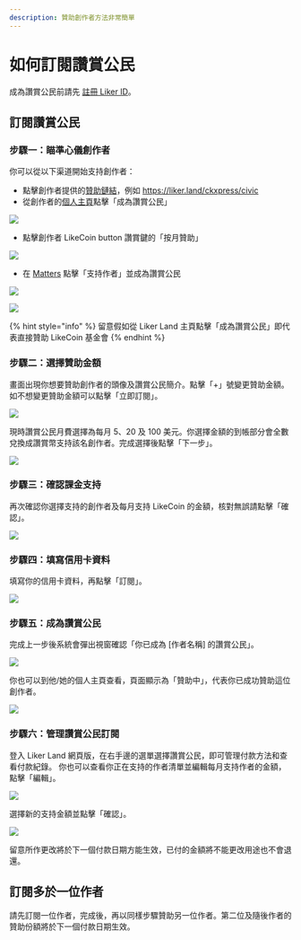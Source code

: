 ```yaml
---
description: 贊助創作者方法非常簡單
---
```


# 如何訂閱讚賞公民

成為讚賞公民前請先 [註冊 Liker ID](https://docs.like.co/v/zh/dapps/liker-id/register)。

## 訂閱讚賞公民

### 步驟一：瞄準心儀創作者

你可以從以下渠道開始支持創作者：

* 點擊創作者提供的[贊助鏈結](https://docs.like.co/v/zh/dapps/creator/sponsor-link)，例如 [https://liker.land/ckxpress/civic ](https://liker.land/ckxpress/civic%20)
* 從創作者的[個人主頁](https://docs.like.co/v/zh/dapps/creator/portfolio-page)點擊「成為讚賞公民」

![](../../.gitbook/assets/register-civic-liker-1.png)

* 點擊創作者 LikeCoin button 讚賞鍵的「按月贊助」

![](../../.gitbook/assets/register-civic-liker-2.png)

* 在 [Matters](https://matters.news/) 點擊「支持作者」並成為讚賞公民

![](../../.gitbook/assets/register-civic-liker-10.png)

![](../../.gitbook/assets/register-civic-liker-11.png)

{% hint style="info" %}
留意假如從 Liker Land 主頁點擊「成為讚賞公民」即代表直接贊助 LikeCoin 基金會
{% endhint %}

### 步驟二：選擇贊助金額

畫面出現你想要贊助創作者的頭像及讚賞公民簡介。點擊「+」號變更贊助金額。如不想變更贊助金額可以點擊「立即訂閱」。

![](../../.gitbook/assets/register-civic-liker-3.png)

現時讚賞公民月費選擇為每月 5、20 及 100 美元。你選擇金額的到帳部分會全數兌換成讚賞幣支持該名創作者。完成選擇後點擊「下一步」。

![](../../.gitbook/assets/register-civic-liker-4.png)

### 步驟三：確認課金支持

再次確認你選擇支持的創作者及每月支持 LikeCoin 的金額，核對無誤請點擊「確認」。

![](../../.gitbook/assets/register-civic-liker-5.png)

### 步驟四：填寫信用卡資料

填寫你的信用卡資料，再點擊「訂閱」。

![](../../.gitbook/assets/register-civic-liker-6.png)

### 步驟五：成為讚賞公民

完成上一步後系統會彈出視窗確認「你已成為 \[作者名稱\] 的讚賞公民」。

![](../../.gitbook/assets/register-civic-liker-6point5.png)

你也可以到他/她的個人主頁查看，頁面顯示為「贊助中」，代表你已成功贊助這位創作者。

![](../../.gitbook/assets/register-civic-liker-7.png)

### 步驟六：管理讚賞公民訂閱

登入 Liker Land  網頁版，在右手邊的選單選擇讚賞公民，即可管理付款方法和查看付款紀錄。 你也可以查看你正在支持的作者清單並編輯每月支持作者的金額，點擊「編輯」。

![](../../.gitbook/assets/register-civic-liker-8.png)

選擇新的支持金額並點擊「確認」。

![](../../.gitbook/assets/register-civic-liker-9.png)

留意所作更改將於下一個付款日期方能生效，已付的金額將不能更改用途也不會退還。

## 訂閱多於一位作者

請先訂閱一位作者，完成後，再以同樣步驟贊助另一位作者。第二位及隨後作者的贊助份額將於下一個付款日期生效。

